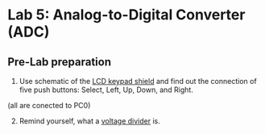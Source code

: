 # Lab 5: Analog-to-Digital Converter (ADC)

## Pre-Lab preparation

1. Use schematic of the [LCD keypad shield](https://oshwlab.com/tomas.fryza/arduino-shields) and find out the connection of five push buttons: Select, Left, Up, Down, and Right.

(all are conected to PC0)

2. Remind yourself, what a [voltage divider](https://www.allaboutcircuits.com/tools/voltage-divider-calculator/) is.
